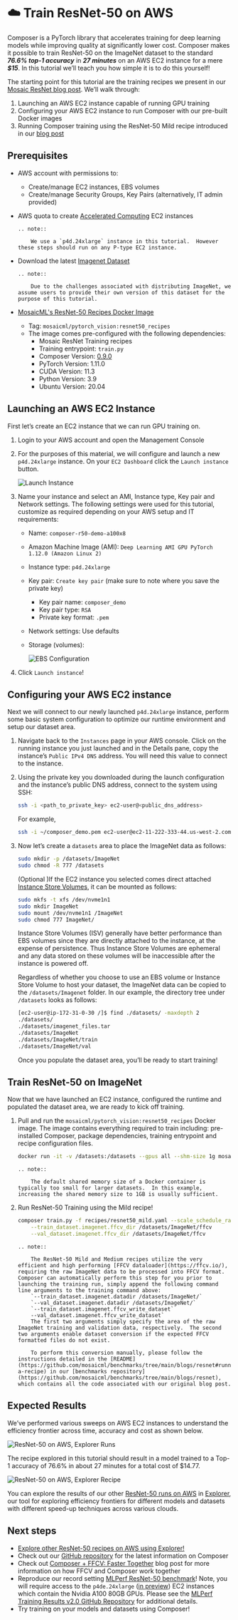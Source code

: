 # ☁️ Train ResNet-50 on AWS

Composer is a PyTorch library that accelerates training for deep learning models while improving quality at significantly lower cost.  Composer makes it possible to train ResNet-50 on the ImageNet dataset to the standard ***76.6% top-1 accuracy*** in ***27 minutes*** on an AWS EC2 instance for a mere ***$15***.  In this tutorial we’ll teach you how simple it is to do this yourself!

The starting point for this tutorial are the training recipes we present in our [Mosaic ResNet blog post](https://www.mosaicml.com/blog/mosaic-resnet).  We’ll walk through:

1. Launching an AWS EC2 instance capable of running GPU training
1. Configuring your AWS EC2 instance to run Composer with our pre-built Docker images
1. Running Composer training using the ResNet-50 Mild recipe introduced in our [blog post](https://www.mosaicml.com/blog/mosaic-resnet)

## Prerequisites

- AWS account with permissions to:
    - Create/manage EC2 instances, EBS volumes
    - Create/manage Security Groups, Key Pairs (alternatively, IT admin provided)
- AWS quota to create [Accelerated Computing](https://aws.amazon.com/ec2/instance-types/?trk=36c6da98-7b20-48fa-8225-4784bced9843&sc_channel=ps&sc_campaign=acquisition&sc_medium=ACQ-P|PS-GO|Brand|Desktop|SU|Compute|EC2|US|EN|Text&s_kwcid=AL!4422!3!536392622533!e!!g!!aws%20instance%20types&ef_id=CjwKCAjwi8iXBhBeEiwAKbUofUpKM9nHToU9fsBJKApR3ccQzKs3LxSJ97PKiW5SvFRFwW6BnYP5xxoCOTEQAvD_BwE:G:s&s_kwcid=AL!4422!3!536392622533!e!!g!!aws%20instance%20types#Accelerated_Computing) EC2 instances

    ```{eval-rst}
    .. note::

        We use a `p4d.24xlarge` instance in this tutorial.  However these steps should run on any P-type EC2 instance.

    ```

- Download the latest [Imagenet Dataset](http://www.image-net.org/)

    ```{eval-rst}
    .. note::

        Due to the challenges associated with distributing ImageNet, we assume users to provide their own version of this dataset for the purpose of this tutorial.

    ```

- [MosaicML's ResNet-50 Recipes Docker Image](https://hub.docker.com/r/mosaicml/pytorch_vision/tags)
    - Tag: `mosaicml/pytorch_vision:resnet50_recipes`
    - The image comes pre-configured with the following dependencies:
        - Mosaic ResNet Training recipes
        - Training entrypoint: `train.py`
        - Composer Version: [0.9.0](https://github.com/mosaicml/composer/tree/v0.9.0)
        - PyTorch Version: 1.11.0
        - CUDA Version: 11.3
        - Python Version: 3.9
        - Ubuntu Version: 20.04

## Launching an AWS EC2 Instance

First let’s create an EC2 instance that we can run GPU training on.

1. Login to your AWS account and open the Management Console
1. For the purposes of this material, we will configure and launch a new `p4d.24xlarge` instance.  On your `EC2 Dashboard` click the `Launch instance` button.

    ![Launch Instance](https://storage.googleapis.com/docs.mosaicml.com/images/tutorials/launch_instance.png)

1. Name your instance and select an AMI, Instance type, Key pair and Network settings.  The following settings were used for this tutorial, customize as required depending on your AWS setup and IT requirements:
    - Name: `composer-r50-demo-a100x8`
    - Amazon Machine Image (AMI): `Deep Learning AMI GPU PyTorch 1.12.0 (Amazon Linux 2)`
    - Instance type: `p4d.24xlarge`
    - Key pair: `Create key pair` (make sure to note where you save the private key)
        - Key pair name: `composer_demo`
        - Key pair type: `RSA`
        - Private key format: `.pem`
    - Network settings: Use defaults
    - Storage (volumes):

        ![EBS Configuration](https://storage.googleapis.com/docs.mosaicml.com/images/tutorials/configure_ebs.png)

1. Click `Launch instance`!

## Configuring your AWS EC2 instance

Next we will connect to our newly launched `p4d.24xlarge` instance, perform some basic system configuration to optimize our runtime environment and setup our dataset area.

1. Navigate back to the `Instances` page in your AWS console.  Click on the running instance you just launched and in the Details pane, copy the instance’s `Public IPv4 DNS` address.  You will need this value to connect to the instance.
1. Using the private key you downloaded during the launch configuration and the instance’s public DNS address, connect to the system using SSH:

    <!--pytest.mark.skip-->
    ```bash
    ssh -i <path_to_private_key> ec2-user@<public_dns_address>
    ```

    For example,

    ```bash
    ssh -i ~/composer_demo.pem ec2-user@ec2-11-222-333-44.us-west-2.compute.amazon.com
    ```

1. Now let’s create a `datasets` area to place the ImageNet data as follows:

    <!--pytest.mark.skip-->
    ```bash
    sudo mkdir -p /datasets/ImageNet
    sudo chmod -R 777 /datasets
    ```

    (Optional )If the EC2 instance you selected comes direct attached [Instance Store Volumes](https://docs.aws.amazon.com/AWSEC2/latest/UserGuide/add-instance-store-volumes.html), it can be mounted as follows:

    <!--pytest.mark.skip-->
    ```bash
    sudo mkfs -t xfs /dev/nvme1n1
    sudo mkdir ImageNet
    sudo mount /dev/nvme1n1 /ImageNet
    sudo chmod 777 ImageNet/
    ```

    Instance Store Volumes (ISV) generally have better performance than EBS volumes since they are directly attached to the instance, at the expense of persistence.  Thus Instance Store Volumes are ephemeral and any data stored on these volumes will be inaccessible after the instance is powered off.

    Regardless of whether you choose to use an EBS volume or Instance Store Volume to host your dataset, the ImageNet data can be copied to the `/datasets/Imagenet` folder.  In our example, the directory tree under `/datasets` looks as follows:

    <!--pytest.mark.skip-->
    ```bash
    [ec2-user@ip-172-31-0-30 /]$ find ./datasets/ -maxdepth 2
    ./datasets/
    ./datasets/imagenet_files.tar
    ./datasets/ImageNet
    ./datasets/ImageNet/train
    ./datasets/ImageNet/val
    ```

    Once you populate the dataset area, you’ll be ready to start training!

## Train ResNet-50 on ImageNet

Now that we have launched an EC2 instance, configured the runtime and populated the dataset area, we are ready to kick off training.

1. Pull and run the `mosaicml/pytorch_vision:resnet50_recipes` Docker image.  The image contains everything required to train including: pre-installed Composer, package dependencies, training entrypoint and recipe configuration files.

    <!--pytest.mark.skip-->
    ```bash
    docker run -it -v /datasets:/datasets --gpus all --shm-size 1g mosaicml/pytorch_vision:resnet50_recipes
    ```

    ```{eval-rst}
    .. note::

        The default shared memory size of a Docker container is typically too small for larger datasets.  In this example, increasing the shared memory size to 1GB is usually sufficient.

    ```

2. Run ResNet-50 Training using the Mild recipe!

    <!--pytest.mark.skip-->
    ```bash
    composer train.py -f recipes/resnet50_mild.yaml --scale_schedule_ratio 0.36 \
        --train_dataset.imagenet.ffcv_dir /datasets/ImageNet/ffcv                     \
        --val_dataset.imagenet.ffcv_dir /datasets/ImageNet/ffcv
    ```

    ```{eval-rst}
    .. note::

        The ResNet-50 Mild and Medium recipes utilize the very efficient and high performing [FFCV dataloader](https://ffcv.io/), requiring the raw ImageNet data to be processed into FFCV format.  Composer can automatically perform this step for you prior to launching the training run, simply append the following command line arguments to the training command above:
        `--train_dataset.imagenet.datadir /datasets/ImageNet/`
        `--val_dataset.imagenet.datadir /datasets/ImageNet/`
        `--train_dataset.imagenet.ffcv_write_dataset`
        --val_dataset.imagenet.ffcv_write_dataset`
        The first two arguments simply specify the area of the raw ImageNet training and validation data, respectively.  The second two arguments enable dataset conversion if the expected FFCV formatted files do not exist.

        To perform this conversion manually, please follow the instructions detailed in the [README](https://github.com/mosaicml/benchmarks/tree/main/blogs/resnet#running-a-recipe) in our [benchmarks repository](https://github.com/mosaicml/benchmarks/tree/main/blogs/resnet), which contains all the code associated with our original blog post.

    ```


## Expected Results

We’ve performed various sweeps on AWS EC2 instances to understand the efficiency frontier across time, accuracy and cost as shown below.

![ResNet-50 on AWS, Explorer Runs](https://storage.googleapis.com/docs.mosaicml.com/images/tutorials/r50_aws_explorer.png)

The recipe explored in this tutorial should result in a model trained to a Top-1 accuracy of 76.6% in about 27 minutes for a total cost of $14.77.

![ResNet-50 on AWS, Explorer Recipe](https://storage.googleapis.com/docs.mosaicml.com/images/tutorials/r50_aws_explorer_recipe.png)

You can explore the results of our other [ResNet-50 runs on AWS](https://explorer.mosaicml.com/imagenet?sortBy=costSameQuality&model=resnet50&cloud=aws&hardware=all&algorithms=all&baseline=r50_optimized_p4d&recipe=mosaicml_baseline&recipe=mosaicml_hot&recipe=mosaicml_medium&recipe=mosaicml_mild) in [Explorer](https://explorer.mosaicml.com/), our tool for exploring efficiency frontiers for different models and datasets with different speed-up techniques across various clouds.

## Next steps

- [Explore other ResNet-50 recipes on AWS using Explorer!](https://explorer.mosaicml.com/imagenet?sortBy=costSameQuality&model=resnet50&cloud=aws&hardware=all&algorithms=all&baseline=r50_optimized_p4d&recipe=mosaicml_baseline&recipe=mosaicml_hot&recipe=mosaicml_medium&recipe=mosaicml_mild)
- Check out our [GitHub repository](https://github.com/mosaicml/composer) for the latest information on Composer
- Check out [Composer + FFCV: Faster Together](https://www.mosaicml.com/blog/composer-ffcv-faster-together) blog post for more information on how FFCV and Composer work together
- Reproduce our record setting [MLPerf ResNet-50 benchmark](https://www.mosaicml.com/blog/mlperf-2022)!  Note, you will require access to the `p4de.24xlarge` ([in preview](https://aws.amazon.com/ec2/instance-types/?trk=36c6da98-7b20-48fa-8225-4784bced9843&sc_channel=ps&sc_campaign=acquisition&sc_medium=ACQ-P|PS-GO|Brand|Desktop|SU|Compute|EC2|US|EN|Text&s_kwcid=AL!4422!3!536392622533!e!!g!!aws%20instance%20types&ef_id=CjwKCAjwi8iXBhBeEiwAKbUofUpKM9nHToU9fsBJKApR3ccQzKs3LxSJ97PKiW5SvFRFwW6BnYP5xxoCOTEQAvD_BwE:G:s&s_kwcid=AL!4422!3!536392622533!e!!g!!aws%20instance%20types)) EC2 instances which contain the Nvidia A100 80GB GPUs.  Please see the [MLPerf Training Results v2.0 GitHub Repository](https://github.com/mlcommons/training_results_v2.0/tree/main/MosaicML) for additional details.
- Try training on your models and datasets using Composer!
